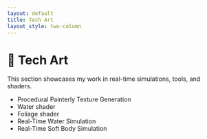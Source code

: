 ```yaml
---
layout: default
title: Tech Art
layout_style: two-column
---
```


# 🧪 Tech Art

This section showcases my work in real-time simulations, tools, and shaders.

- Procedural Painterly Texture Generation
- Water shader
- Foliage shader
- Real-Time Water Simulation
- Real-Time Soft Body Simulation